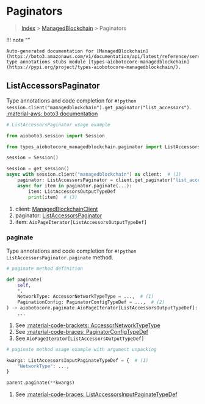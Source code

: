 # Paginators

> [Index](../README.md) > [ManagedBlockchain](./README.md) > Paginators

!!! note ""

    Auto-generated documentation for [ManagedBlockchain](https://boto3.amazonaws.com/v1/documentation/api/latest/reference/services/managedblockchain.html#managedblockchain)
    type annotations stubs module [types-aiobotocore-managedblockchain](https://pypi.org/project/types-aiobotocore-managedblockchain/).

## ListAccessorsPaginator

Type annotations and code completion for `#!python session.client("managedblockchain").get_paginator("list_accessors")`.
[:material-aws: boto3 documentation](https://boto3.amazonaws.com/v1/documentation/api/latest/reference/services/managedblockchain/paginator/ListAccessors.html#ManagedBlockchain.Paginator.ListAccessors)

```python
# ListAccessorsPaginator usage example

from aioboto3.session import Session

from types_aiobotocore_managedblockchain.paginator import ListAccessorsPaginator

session = Session()

session = get_session()
async with session.client("managedblockchain") as client:  # (1)
    paginator: ListAccessorsPaginator = client.get_paginator("list_accessors")  # (2)
    async for item in paginator.paginate(...):
        item: ListAccessorsOutputTypeDef
        print(item)  # (3)
```

1. client: [ManagedBlockchainClient](./client.md)
2. paginator: [ListAccessorsPaginator](./paginators.md#listaccessorspaginator)
3. item: `AioPageIterator[ListAccessorsOutputTypeDef]`


### paginate

Type annotations and code completion for `#!python ListAccessorsPaginator.paginate` method.

```python
# paginate method definition

def paginate(
    self,
    *,
    NetworkType: AccessorNetworkTypeType = ...,  # (1)
    PaginationConfig: PaginatorConfigTypeDef = ...,  # (2)
) -> aiobotocore.paginate.AioPageIterator[ListAccessorsOutputTypeDef]:  # (3)
    ...
```

1. See [:material-code-brackets: AccessorNetworkTypeType](./literals.md#accessornetworktypetype)
2. See [:material-code-braces: PaginatorConfigTypeDef](./type_defs.md#paginatorconfigtypedef)
3. See `AioPageIterator[ListAccessorsOutputTypeDef]`


```python
# paginate method usage example with argument unpacking

kwargs: ListAccessorsInputPaginateTypeDef = {  # (1)
    "NetworkType": ...,
}

parent.paginate(**kwargs)
```

1. See [:material-code-braces: ListAccessorsInputPaginateTypeDef](./type_defs.md#listaccessorsinputpaginatetypedef)
